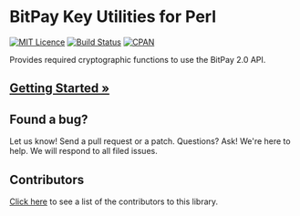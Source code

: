 # BitPay Key Utilities for Perl
[![MIT Licence](https://img.shields.io/badge/license-MIT-blue.svg?style=flat-square)](http://opensource.org/licenses/MIT)
[![Build Status](https://img.shields.io/travis/bitpay/bitpay-perl-keyutils.svg?style=flat-square)](https://travis-ci.org/bitpay/bitpay-perl-keyutils)
[![CPAN](https://img.shields.io/cpan/v/BitPay-key_utils.svg?style=flat-square)](http://search.cpan.org/dist/BitPay-key_utils/)

Provides required cryptographic functions to use the BitPay 2.0 API.

## [Getting Started &raquo;](http://dev.bitpay.com/guides/perl-key-utils.html)

## Found a bug?
Let us know! Send a pull request or a patch. Questions? Ask! We're here to help. We will respond to all filed issues.

## Contributors
[Click here](https://github.com/bitpay/bitpay-perl-keyutils/graphs/contributors) to see a list of the contributors to this library.

